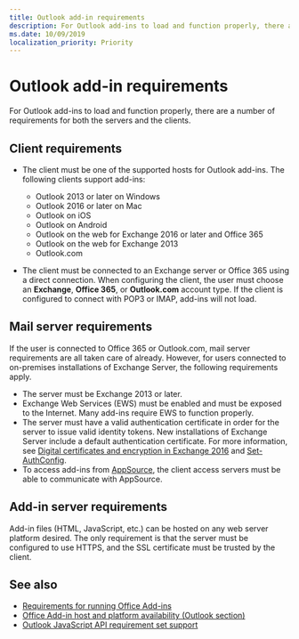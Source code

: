 ```yaml
---
title: Outlook add-in requirements
description: For Outlook add-ins to load and function properly, there are a number of requirements for both the servers and the clients. 
ms.date: 10/09/2019
localization_priority: Priority
---
```


# Outlook add-in requirements

For Outlook add-ins to load and function properly, there are a number of requirements for both the servers and the clients.

## Client requirements

- The client must be one of the supported hosts for Outlook add-ins. The following clients support add-ins:

   - Outlook 2013 or later on Windows
   - Outlook 2016 or later on Mac
   - Outlook on iOS
   - Outlook on Android
   - Outlook on the web for Exchange 2016 or later and Office 365
   - Outlook on the web for Exchange 2013
   - Outlook.com

- The client must be connected to an Exchange server or Office 365 using a direct connection. When configuring the client, the user must choose an **Exchange**, **Office 365**, or **Outlook.com** account type. If the client is configured to connect with POP3 or IMAP, add-ins will not load.

## Mail server requirements

If the user is connected to Office 365 or Outlook.com, mail server requirements are all taken care of already. However, for users connected to on-premises installations of Exchange Server, the following requirements apply.

- The server must be Exchange 2013 or later.
- Exchange Web Services (EWS) must be enabled and must be exposed to the Internet. Many add-ins require EWS to function properly.
- The server must have a valid authentication certificate in order for the server to issue valid identity tokens. New installations of Exchange Server include a default authentication certificate. For more information, see [Digital certificates and encryption in Exchange 2016](/Exchange/architecture/client-access/certificates) and [Set-AuthConfig](/powershell/module/exchange/organization/Set-AuthConfig).
- To access add-ins from [AppSource](https://appsource.microsoft.com/marketplace/apps?product=office&page=1&src=office&corrid=a35323d5-0e3d-4cc0-ba44-57537d74aae8&omexanonuid=581941df-1c6f-4eda-89e7-651af8aeaeb2), the client access servers must be able to communicate with AppSource.

## Add-in server requirements

Add-in files (HTML, JavaScript, etc.) can be hosted on any web server platform desired. The only requirement is that the server must be configured to use HTTPS, and the SSL certificate must be trusted by the client.

## See also

- [Requirements for running Office Add-ins](../concepts/requirements-for-running-office-add-ins.md)
- [Office Add-in host and platform availability (Outlook section)](../overview/office-add-in-availability.md#outlook)
- [Outlook JavaScript API requirement set support](../reference/requirement-sets/outlook-api-requirement-sets.md#requirement-sets-supported-by-exchange-servers-and-outlook-clients)

